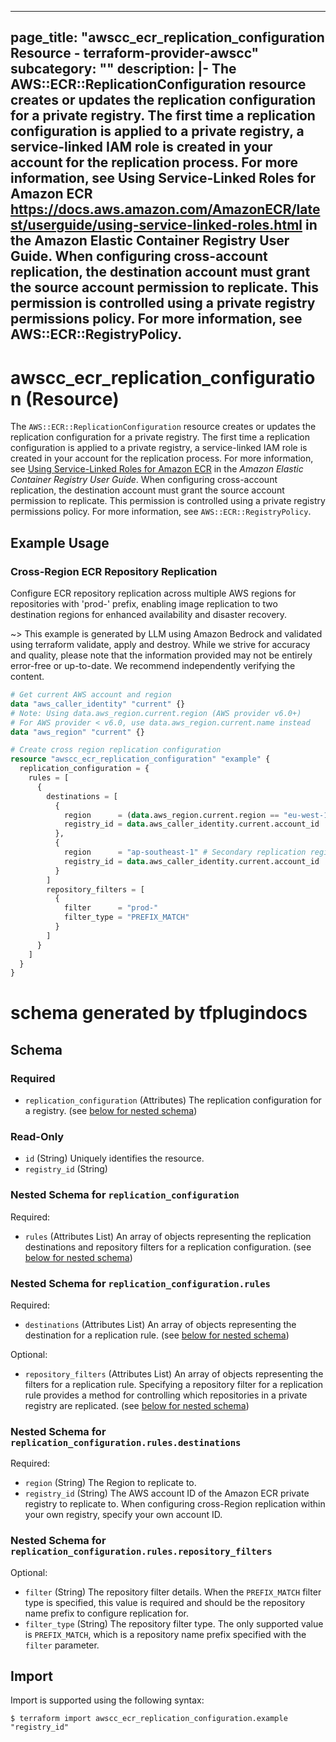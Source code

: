 
---
page_title: "awscc_ecr_replication_configuration Resource - terraform-provider-awscc"
subcategory: ""
description: |-
  The AWS::ECR::ReplicationConfiguration resource creates or updates the replication configuration for a private registry. The first time a replication configuration is applied to a private registry, a service-linked IAM role is created in your account for the replication process. For more information, see Using Service-Linked Roles for Amazon ECR https://docs.aws.amazon.com/AmazonECR/latest/userguide/using-service-linked-roles.html in the Amazon Elastic Container Registry User Guide.
  When configuring cross-account replication, the destination account must grant the source account permission to replicate. This permission is controlled using a private registry permissions policy. For more information, see AWS::ECR::RegistryPolicy.
---

# awscc_ecr_replication_configuration (Resource)

The ``AWS::ECR::ReplicationConfiguration`` resource creates or updates the replication configuration for a private registry. The first time a replication configuration is applied to a private registry, a service-linked IAM role is created in your account for the replication process. For more information, see [Using Service-Linked Roles for Amazon ECR](https://docs.aws.amazon.com/AmazonECR/latest/userguide/using-service-linked-roles.html) in the *Amazon Elastic Container Registry User Guide*.
  When configuring cross-account replication, the destination account must grant the source account permission to replicate. This permission is controlled using a private registry permissions policy. For more information, see ``AWS::ECR::RegistryPolicy``.

## Example Usage

### Cross-Region ECR Repository Replication

Configure ECR repository replication across multiple AWS regions for repositories with 'prod-' prefix, enabling image replication to two destination regions for enhanced availability and disaster recovery.

~> This example is generated by LLM using Amazon Bedrock and validated using terraform validate, apply and destroy. While we strive for accuracy and quality, please note that the information provided may not be entirely error-free or up-to-date. We recommend independently verifying the content.

```terraform
# Get current AWS account and region
data "aws_caller_identity" "current" {}
# Note: Using data.aws_region.current.region (AWS provider v6.0+)
# For AWS provider < v6.0, use data.aws_region.current.name instead
data "aws_region" "current" {}

# Create cross region replication configuration
resource "awscc_ecr_replication_configuration" "example" {
  replication_configuration = {
    rules = [
      {
        destinations = [
          {
            region      = (data.aws_region.current.region == "eu-west-1" ? "us-west-2" : "eu-west-1") # Primary replication region
            registry_id = data.aws_caller_identity.current.account_id
          },
          {
            region      = "ap-southeast-1" # Secondary replication region
            registry_id = data.aws_caller_identity.current.account_id
          }
        ]
        repository_filters = [
          {
            filter      = "prod-"
            filter_type = "PREFIX_MATCH"
          }
        ]
      }
    ]
  }
}
```

# schema generated by tfplugindocs
## Schema

### Required

- `replication_configuration` (Attributes) The replication configuration for a registry. (see [below for nested schema](#nestedatt--replication_configuration))

### Read-Only

- `id` (String) Uniquely identifies the resource.
- `registry_id` (String)

<a id="nestedatt--replication_configuration"></a>
### Nested Schema for `replication_configuration`

Required:

- `rules` (Attributes List) An array of objects representing the replication destinations and repository filters for a replication configuration. (see [below for nested schema](#nestedatt--replication_configuration--rules))

<a id="nestedatt--replication_configuration--rules"></a>
### Nested Schema for `replication_configuration.rules`

Required:

- `destinations` (Attributes List) An array of objects representing the destination for a replication rule. (see [below for nested schema](#nestedatt--replication_configuration--rules--destinations))

Optional:

- `repository_filters` (Attributes List) An array of objects representing the filters for a replication rule. Specifying a repository filter for a replication rule provides a method for controlling which repositories in a private registry are replicated. (see [below for nested schema](#nestedatt--replication_configuration--rules--repository_filters))

<a id="nestedatt--replication_configuration--rules--destinations"></a>
### Nested Schema for `replication_configuration.rules.destinations`

Required:

- `region` (String) The Region to replicate to.
- `registry_id` (String) The AWS account ID of the Amazon ECR private registry to replicate to. When configuring cross-Region replication within your own registry, specify your own account ID.


<a id="nestedatt--replication_configuration--rules--repository_filters"></a>
### Nested Schema for `replication_configuration.rules.repository_filters`

Optional:

- `filter` (String) The repository filter details. When the ``PREFIX_MATCH`` filter type is specified, this value is required and should be the repository name prefix to configure replication for.
- `filter_type` (String) The repository filter type. The only supported value is ``PREFIX_MATCH``, which is a repository name prefix specified with the ``filter`` parameter.

## Import

Import is supported using the following syntax:

```shell
$ terraform import awscc_ecr_replication_configuration.example "registry_id"
```
